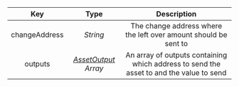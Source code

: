 |      Key      |                    Type                     | Description |
| :-----------: | :-----------------------------------------: | :---------: |
| changeAddress |                  *String*                   |      The change address where the left over amount should be sent to       |
|    outputs    | [*AssetOutput*](types/#assetoutput) *Array* |     An array of outputs containing which address to send the asset to and the value to send        |
